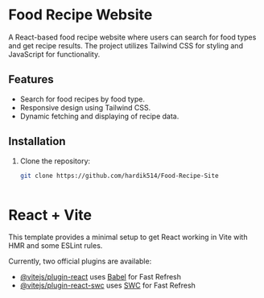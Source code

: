 # Food Recipe Website

A React-based food recipe website where users can search for food types and get recipe results. The project utilizes Tailwind CSS for styling and JavaScript for functionality.

## Features

- Search for food recipes by food type.
- Responsive design using Tailwind CSS.
- Dynamic fetching and displaying of recipe data.


## Installation

1. Clone the repository:

   ```bash
   git clone https://github.com/hardik514/Food-Recipe-Site

   

# React + Vite

This template provides a minimal setup to get React working in Vite with HMR and some ESLint rules.

Currently, two official plugins are available:

- [@vitejs/plugin-react](https://github.com/vitejs/vite-plugin-react/blob/main/packages/plugin-react/README.md) uses [Babel](https://babeljs.io/) for Fast Refresh
- [@vitejs/plugin-react-swc](https://github.com/vitejs/vite-plugin-react-swc) uses [SWC](https://swc.rs/) for Fast Refresh

